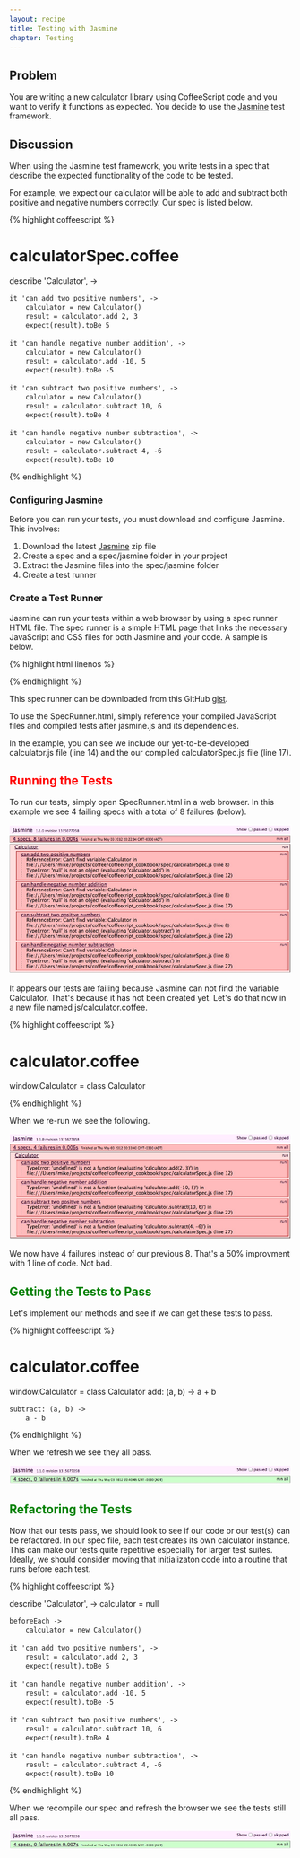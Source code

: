```yaml
---
layout: recipe
title: Testing with Jasmine
chapter: Testing
---
```

## Problem

You are writing a new calculator library using CoffeeScript code and you want to verify it functions as expected.  You decide to use the <a href="http://pivotal.github.com/jasmine/" target="_blank">Jasmine</a> test framework.

## Discussion

When using the Jasmine test framework, you write tests in a spec that describe the expected functionality of the code to be tested.

For example, we expect our calculator will be able to add and subtract both positive and negative numbers correctly.  Our spec is listed below.

{% highlight coffeescript %}

# calculatorSpec.coffee

describe 'Calculator', ->

	it 'can add two positive numbers', ->
		calculator = new Calculator()
		result = calculator.add 2, 3
		expect(result).toBe 5

	it 'can handle negative number addition', ->
		calculator = new Calculator()
		result = calculator.add -10, 5
		expect(result).toBe -5

	it 'can subtract two positive numbers', ->
		calculator = new Calculator()
		result = calculator.subtract 10, 6
		expect(result).toBe 4

	it 'can handle negative number subtraction', ->
		calculator = new Calculator()
		result = calculator.subtract 4, -6
		expect(result).toBe 10

{% endhighlight %}


### Configuring Jasmine

Before you can run your tests, you must download and configure Jasmine.  This involves:
1. Download the latest <a href="http://pivotal.github.com/jasmine/download.html" target="_blank">Jasmine</a> zip file
2. Create a spec and a spec/jasmine folder in your project
3. Extract the Jasmine files into the spec/jasmine folder
4. Create a test runner

### Create a Test Runner

Jasmine can run your tests within a web browser by using a spec runner HTML file.  The spec runner is a simple HTML page that links the necessary JavaScript and CSS files for both Jasmine and your code.  A sample is below.

{% highlight html linenos %}

<!DOCTYPE HTML PUBLIC "-//W3C//DTD HTML 4.01 Transitional//EN"
  "http://www.w3.org/TR/html4/loose.dtd">
<html>
<head>
  <title>Jasmine Spec Runner</title>
  <link rel="shortcut icon" type="image/png" href="spec/jasmine/jasmine_favicon.png">
  <link rel="stylesheet" type="text/css" href="spec/jasmine/jasmine.css">
  <script src="http://code.jquery.com/jquery.min.js"></script>
  <script src="spec/jasmine/jasmine.js"></script>
  <script src="spec/jasmine/jasmine-html.js"></script>
  <script src="spec/jasmine/jasmine-jquery-1.3.1.js"></script>

  <!-- include source files here... -->
  <script src="js/calculator.js"></script>

  <!-- include spec files here... -->
  <script src="spec/calculatorSpec.js"></script>

</head>

<body>
  <script type="text/javascript">
    (function() {
      var jasmineEnv = jasmine.getEnv();
      jasmineEnv.updateInterval = 1000;

      var trivialReporter = new jasmine.TrivialReporter();

      jasmineEnv.addReporter(trivialReporter);

      jasmineEnv.specFilter = function(spec) {
        return trivialReporter.specFilter(spec);
      };

      var currentWindowOnload = window.onload;

      window.onload = function() {
        if (currentWindowOnload) {
          currentWindowOnload();
        }
        execJasmine();
      };

      function execJasmine() {
        jasmineEnv.execute();
      }

    })();
  </script>
</body>
</html>

{% endhighlight %}

This spec runner can be downloaded from this GitHub <a href="https://gist.github.com/2623232" target="_blank">gist</a>.

To use the SpecRunner.html, simply reference your compiled JavaScript files and compiled tests after jasmine.js and its dependencies.

In the example, you can see we include our yet-to-be-developed calculator.js file (line 14) and the our compiled calculatorSpec.js file (line 17).

## <span style="color: red;">Running the Tests</span>

To run our tests, simply open SpecRunner.html in a web browser.  In this example we see 4 failing specs with a total of 8 failures (below).

<img src="images/jasmine_failing_all.jpg" alt="All failing tests" />

It appears our tests are failing because Jasmine can not find the variable Calculator.  That's because it has not been created yet.  Let's do that now in a new file named js/calculator.coffee.


{% highlight coffeescript %}

# calculator.coffee

window.Calculator = class Calculator

{% endhighlight %}

When we re-run we see the following.

<img src="images/jasmine_failing_better.jpg" alt="Still failing, but better" />

We now have 4 failures instead of our previous 8.  That's a 50% improvment with 1 line of code.  Not bad.

## <span style="color: green;">Getting the Tests to Pass</span>

Let's implement our methods and see if we can get these tests to pass.

{% highlight coffeescript %}

# calculator.coffee

window.Calculator = class Calculator
	add: (a, b) ->
		a + b

	subtract: (a, b) ->
		a - b 

{% endhighlight %}

When we refresh we see they all pass.

<img src="images/jasmine_passing.jpg" alt="All passing" />


## <span style="color: green;">Refactoring the Tests</span>

Now that our tests pass, we should look to see if our code or our test(s) can be refactored.  In our spec file, each test creates its own calculator instance.  This can make our tests quite repetitive especially for larger test suites.  Ideally, we should consider moving that initializaton code into a routine that runs before each test.

{% highlight coffeescript %}

describe 'Calculator', ->
	calculator = null

	beforeEach ->
		calculator = new Calculator()

	it 'can add two positive numbers', ->
		result = calculator.add 2, 3
		expect(result).toBe 5

	it 'can handle negative number addition', ->
		result = calculator.add -10, 5
		expect(result).toBe -5

	it 'can subtract two positive numbers', ->
		result = calculator.subtract 10, 6
		expect(result).toBe 4

	it 'can handle negative number subtraction', ->
		result = calculator.subtract 4, -6
		expect(result).toBe 10

{% endhighlight %}

When we recompile our spec and refresh the browser we see the tests still all pass.

<img src="images/jasmine_passing.jpg" alt="All passing" />
